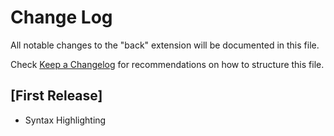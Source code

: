 # Change Log

All notable changes to the "back" extension will be documented in this file.

Check [Keep a Changelog](http://keepachangelog.com/) for recommendations on how to structure this file.

## [First Release]

- Syntax Highlighting